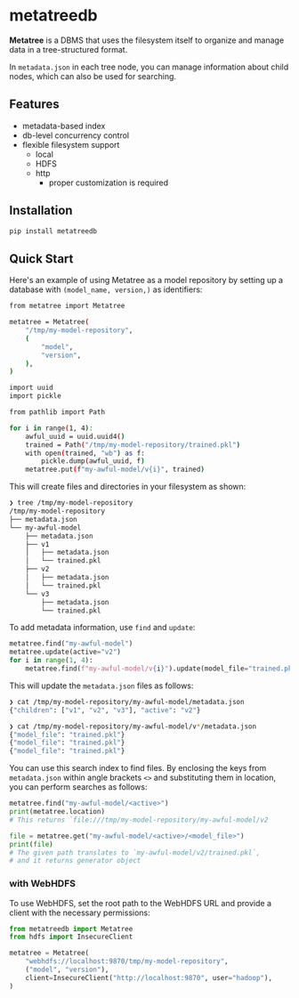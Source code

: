 # metatreedb

__Metatree__ is a DBMS that uses the filesystem itself to organize and manage data in a tree-structured format.

In `metadata.json` in each tree node, you can manage information about child nodes, which can also be used for searching.

## Features

* metadata-based index
* db-level concurrency control
* flexible filesystem support
  * local
  * HDFS
  * http
    * proper customization is required

## Installation

```bash
pip install metatreedb
```

## Quick Start

Here's an example of using Metatree as a model repository by setting up a database with `(model_name, version,)` as identifiers:

```bash
from metatree import Metatree

metatree = Metatree(
    "/tmp/my-model-repository",
    (
        "model",
        "version",
    ),
)

import uuid
import pickle

from pathlib import Path

for i in range(1, 4):
    awful_uuid = uuid.uuid4()
    trained = Path("/tmp/my-model-repository/trained.pkl")
    with open(trained, "wb") as f:
        pickle.dump(awful_uuid, f)
    metatree.put(f"my-awful-model/v{i}", trained)
```

This will create files and directories in your filesystem as shown:

```bash
❯ tree /tmp/my-model-repository
/tmp/my-model-repository
├── metadata.json
└── my-awful-model
    ├── metadata.json
    ├── v1
    │   ├── metadata.json
    │   └── trained.pkl
    ├── v2
    │   ├── metadata.json
    │   └── trained.pkl
    └── v3
        ├── metadata.json
        └── trained.pkl
```


To add metadata information, use `find` and `update`:

```python
metatree.find("my-awful-model")
metatree.update(active="v2")
for i in range(1, 4):
    metatree.find(f"my-awful-model/v{i}").update(model_file="trained.pkl")
```

This will update the `metadata.json` files as follows:

```bash
❯ cat /tmp/my-model-repository/my-awful-model/metadata.json
{"children": ["v1", "v2", "v3"], "active": "v2"}

❯ cat /tmp/my-model-repository/my-awful-model/v*/metadata.json
{"model_file": "trained.pkl"}
{"model_file": "trained.pkl"}
{"model_file": "trained.pkl"}
```

You can use this search index to find files. By enclosing the keys from `metadata.json` within angle brackets `<>` and substituting them in location, you can perform searches as follows:

```python
metatree.find("my-awful-model/<active>")
print(metatree.location)
# This returns `file:///tmp/my-model-repository/my-awful-model/v2

file = metatree.get("my-awful-model/<active>/<model_file>")
print(file)
# The given path translates to `my-awful-model/v2/trained.pkl`,
# and it returns generator object
```

### with WebHDFS

To use WebHDFS, set the root path to the WebHDFS URL and provide a client with the necessary permissions:

```python
from metatreedb import Metatree
from hdfs import InsecureClient

metatree = Metatree(
    "webhdfs://localhost:9870/tmp/my-model-repository",
    ("model", "version"),
    client=InsecureClient("http://localhost:9870", user="hadoop"),
)
```
